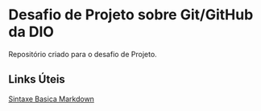 # Desafio de Projeto sobre Git/GitHub da DIO  
Repositório criado para o desafio de Projeto.

## Links Úteis 
[Sintaxe Basica Markdown](https://www.markdownguide.org/basic-sytax/)
